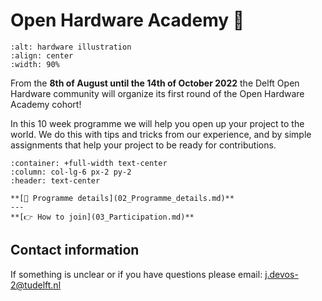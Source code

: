 
# Open Hardware Academy 🚀
```{image} img/banner.png
:alt: hardware illustration
:align: center
:width: 90%
```
From the **8th of August until the 14th of October 2022** the Delft Open Hardware community will organize its first round of the Open Hardware Academy cohort!

In this 10 week programme we will help you open up your project to the world. We do this with tips and tricks from our experience, and by simple assignments that help your project to be ready for contributions.



```{panels}
:container: +full-width text-center
:column: col-lg-6 px-2 py-2
:header: text-center

**[🔎 Programme details](02_Programme_details.md)**
---
**[👉 How to join](03_Participation.md)**

```

## Contact information

If something is unclear or if you have questions please email: j.devos-2@tudelft.nl
